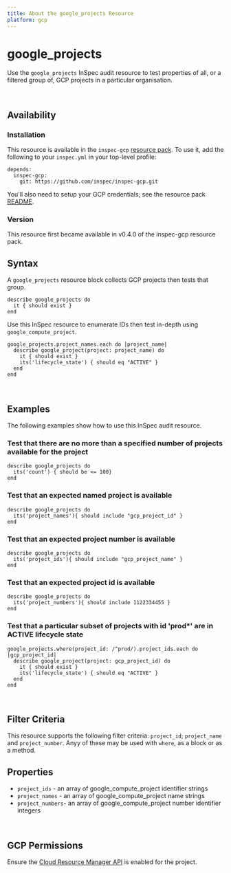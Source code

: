 ```yaml
---
title: About the google_projects Resource
platform: gcp
---
```


# google\_projects

Use the `google_projects` InSpec audit resource to test properties of all, or a filtered group of, GCP projects in a particular organisation.

<br>

## Availability

### Installation

This resource is available in the `inspec-gcp` [resource pack](https://www.inspec.io/docs/reference/glossary/#resource-pack).  To use it, add the following to your `inspec.yml` in your top-level profile:

    depends:
      inspec-gcp:
        git: https://github.com/inspec/inspec-gcp.git

You'll also need to setup your GCP credentials; see the resource pack [README](https://github.com/inspec/inspec-gcp#prerequisites).

### Version

This resource first became available in v0.4.0 of the inspec-gcp resource pack.

## Syntax

A `google_projects` resource block collects GCP projects then tests that group.

    describe google_projects do
      it { should exist }
    end

Use this InSpec resource to enumerate IDs then test in-depth using `google_compute_project`.

    google_projects.project_names.each do |project_name|
      describe google_project(project: project_name) do
        it { should exist }
        its('lifecycle_state') { should eq "ACTIVE" }
      end
    end

<br>

## Examples

The following examples show how to use this InSpec audit resource.

### Test that there are no more than a specified number of projects available for the project

    describe google_projects do
      its('count') { should be <= 100}
    end

### Test that an expected named project is available

    describe google_projects do
      its('project_names'){ should include "gcp_project_id" }
    end

### Test that an expected project number is available

    describe google_projects do
      its('project_ids'){ should include "gcp_project_name" }
    end
    
### Test that an expected project id is available

    describe google_projects do
      its('project_numbers'){ should include 1122334455 }
    end    

### Test that a particular subset of projects with id 'prod*' are in ACTIVE lifecycle state

    google_projects.where(project_id: /^prod/).project_ids.each do |gcp_project_id|
      describe google_project(project: gcp_project_id) do
        it { should exist }
        its('lifecycle_state') { should eq "ACTIVE" }
      end
    end
    
<br>

## Filter Criteria

This resource supports the following filter criteria:  `project_id`; `project_name` and `project_number`. Anyy of these may be used with `where`, as a block or as a method.

## Properties

*  `project_ids` - an array of google_compute_project identifier strings
*  `project_names` - an array of google_compute_project name strings
*  `project_numbers`- an array of google_compute_project number identifier integers

<br>


## GCP Permissions

Ensure the [Cloud Resource Manager API](https://console.cloud.google.com/apis/library/cloudresourcemanager.googleapis.com/) is enabled for the project.